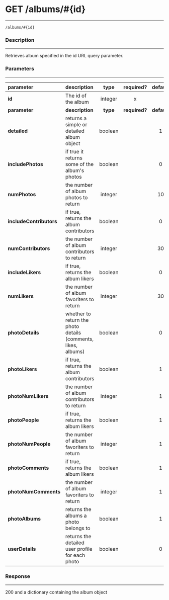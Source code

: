 # GET /albums/#{id}
***
`/albums/#{id}`

### Description
***
Retrieves album specified in the id URL query parameter.

### Parameters
***

|parameter| description| type |required? |default|
|:---------|:--------------|:----------:|:------------:|:------------:|
|**id**| The id of the album|integer|x||
|**parameter**| **description**| **type** |**required?** |**default**|
|**detailed**|returns a simple or detailed album object|boolean||1|
|**includePhotos**|if true it returns some of the album's photos|boolean||0|
|**numPhotos**|the number of album photos to return|integer||10|
|**includeContributors**|if true, returns the album contributors|boolean| |0|
|**numContributors**|the number of album contributors to return|integer||30|
|**includeLikers**| if true, returns the album likers|boolean| |0|
|**numLikers**|the number of album favoriters to return|integer||30|
|**photoDetails**|whether to return the photo details (comments, likes, albums)|boolean||0|
|**photoLikers**|if true, returns the album contributors|boolean| |1|
|**photoNumLikers**|the number of album contributors to return|integer||1|
|**photoPeople**| if true, returns the album likers|boolean| |1|
|**photoNumPeople**|the number of album favoriters to return|integer||1|
|**photoComments**| if true, returns the album likers|boolean| |1|
|**photoNumComments**|the number of album favoriters to return|integer||1|
|**photoAlbums**|returns the albums a photo belongs to|boolean||1|
|**userDetails**|returns the detailed user profile for each photo|boolean||0|

### Response
***


200 and a dictionary containing the album object
